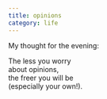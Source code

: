 ```yaml
---
title: opinions
category: life
---
```


My  thought for the evening:  
  
The less you worry   
about opinions,  
the freer you will be  
(especially your own!).  
